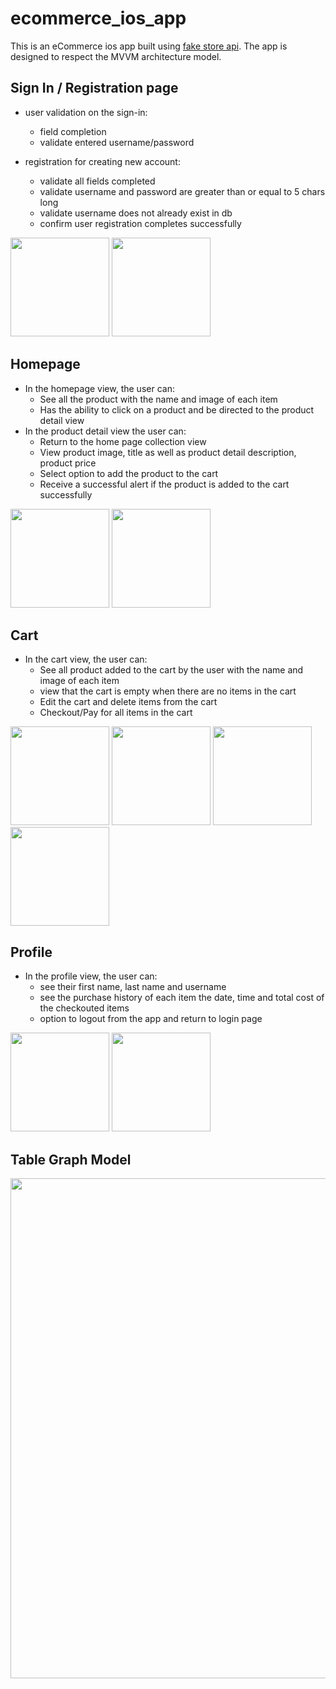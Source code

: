 # ecommerce_ios_app
This is an eCommerce ios app built using [fake store api](https://fakestoreapi.com/).
The app is designed to respect the MVVM architecture model.

## Sign In / Registration page
- user validation on the sign-in:
  - field completion
  - validate entered username/password

- registration for creating new account:
  - validate all fields completed
  - validate username and password are greater than or equal to 5 chars long 
  - validate username does not already exist in db
  - confirm user registration completes successfully

<img src="https://user-images.githubusercontent.com/26723281/204707648-d2a69892-116c-4def-bc2b-4eb624d48ea1.png" width="158">  <img src="https://user-images.githubusercontent.com/26723281/204707046-bfa3b621-a8f6-4f2b-9096-39d5531d5fc0.png" width="158">

## Homepage
- In the homepage view, the user can:
  - See all the product with the name and image of each item
  - Has the ability to click on a product and be directed to the product detail view
- In the product detail view the user can:
  - Return to the home page collection view
  - View product image, title as well as product detail description, product price 
  - Select option to add the product to the cart
  - Receive a successful alert if the product is added to the cart successfully

<img src="https://user-images.githubusercontent.com/26723281/204707054-860a68a1-79d2-4052-9ce6-dd192cf7da21.png" width="158">  <img src="https://user-images.githubusercontent.com/26723281/204707826-dea99bfc-e5bd-4deb-a50f-4bf73a1dca84.png" width="158">


## Cart
- In the cart view, the user can:
  - See all product added to the cart by the user with the name and image of each item
  - view that the cart is empty when there are no items in the cart
  - Edit the cart and delete items from the cart
  - Checkout/Pay for all items in the cart
  
<img src="https://user-images.githubusercontent.com/26723281/204707048-f377ba2a-a2a2-4655-a5e2-3fb575fd50d9.png" width="158">  <img src="https://user-images.githubusercontent.com/26723281/204708572-21bef965-ba7d-41ee-b973-8d3e7b642696.png" width="158">  <img src="https://user-images.githubusercontent.com/26723281/204708761-a55f9cc5-0270-4654-b5aa-e38263503eee.png" width="158">  <img src="https://user-images.githubusercontent.com/26723281/204714451-f3ad80c5-3a3c-44e0-b2bb-d12edd90d509.png" width="158"> 

## Profile
- In the profile view, the user can:
  - see their first name, last name and username
  - see the purchase history of each item the date, time and total cost of the checkouted items
  - option to logout from the app and return to login page

<img src="https://user-images.githubusercontent.com/26723281/204707052-0d48ce35-710c-42b3-b897-9fc0b39dcbfb.png" width="158">  <img src="https://user-images.githubusercontent.com/26723281/204714115-f7af07b3-fef2-414f-b10f-c8d94ebe43be.png" width="158">


## Table Graph Model
<img src="https://user-images.githubusercontent.com/26723281/204708907-bfae74fc-6254-4b9e-a447-1c31d2f69455.png" width="800">

